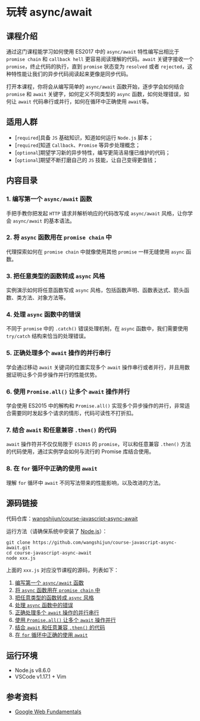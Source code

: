 # 玩转 async/await

## 课程介绍

通过这门课程能学习如何使用 ES2017 中的 `async/await` 特性编写出相比于 `promise chain` 和 `callback hell` 更容易阅读理解的代码。`await` 关键字接收一个 `promise`，终止代码的执行，直到 `promise` 状态变为 `resolved` 或者 `rejected`，这种特性能让我们的异步代码阅读起来更像是同步代码。

打开本课程，你将会从编写简单的 `async/await` 函数开始，逐步学会如何结合 `promise` 和 `await` 关键字，如何定义不同类型的 `async` 函数，如何处理错误，如何让 `await` 代码串行或并行，如何在循环中正确使用 `await`等。

## 适用人群

* [`required`]具备 `JS` 基础知识，知道如何运行 `Node.js` 脚本；
* [`required`]知道 `Callback`、`Promise` 等异步处理概念；
* [`optional`]期望学习新的异步特性，编写更简洁易懂已维护的代码；
* [`optional`]期望不断打磨自己的 `JS` 技能，让自己变得更值钱；

## 内容目录

### 1. 编写第一个 `async/await` 函数

手把手教你把发起 `HTTP` 请求并解析响应的代码改写成 `async/await` 风格，让你学会 `async/await` 的基本语法。

### 2. 将 `async` 函数用在 `promise chain` 中

代理探索如何在 `promise chain` 中就像使用其他 `promise` 一样无缝使用 `async` 函数。

### 3. 把任意类型的函数转成 `async` 风格

实例演示如何将任意函数写成 `async` 风格，包括函数声明、函数表达式、箭头函数、类方法、对象方法等。

### 4. 处理 `async` 函数中的错误

不同于 `promise` 中的 `.catch()` 错误处理机制，在 `async` 函数中，我们需要使用 `try/catch` 结构来恰当的处理错误。

### 5. 正确处理多个 `await` 操作的并行串行

学会通过移动 `await` 关键词的位置实现多个 `await` 操作串行或者并行，并且用数据证明让多个异步操作并行的性能优势。

### 6. 使用 `Promise.all()` 让多个 `await` 操作并行

学会使用 ES2015 中的解构和 `Promise.all()` 实现多个异步操作的并行，非常适合需要同时发起多个请求的情形，代码可读性不打折扣。

### 7. 结合 `await` 和任意兼容 `.then()` 的代码

`await` 操作符并不仅仅局限于 `ES2015` 的 `promise`，可以和任意兼容 `.then()` 方法的代码使用，通过实例学会如何与流行的 Promise 库结合使用。

### 8. 在 `for` 循环中正确的使用 `await`

理解 `for` 循环中 `await` 不同写法带来的性能影响，以及改进的方法。

## 源码链接

代码仓库：[wangshijun/course-javascript-async-await](https://github.com/wangshijun/course-javascript-async-await)

运行方法（请确保系统中安装了 [Node.js](https://nodejs.org/en/)）：

```shell
git clone https://github.com/wangshijun/course-javascript-async-await.git
cd course-javascript-async-await
node xxx.js
```

上面的 `xxx.js` 对应没节课程的源码，列表如下：

1. [编写第一个 `async/await` 函数](https://github.com/wangshijun/course-javascript-async-await/blob/master/01-first-async-await-function.js)
1. [将 `async` 函数用在 `promise chain` 中](https://github.com/wangshijun/course-javascript-async-await/blob/master/02-use-async-function-as-promise.js)
1. [把任意类型的函数转成 `async` 风格](https://github.com/wangshijun/course-javascript-async-await/blob/master/03-convert-any-function-into-async.js)
1. [处理 `async` 函数中的错误](https://github.com/wangshijun/course-javascript-async-await/blob/master/04-handling-errors-for-async.js)
1. [正确处理多个 `await` 操作的并行串行](https://github.com/wangshijun/course-javascript-async-await/blob/master/05-await-multiple-promise-seq-or-concurrently.js)
1. [使用 `Promise.all()` 让多个 `await` 操作并行](https://github.com/wangshijun/course-javascript-async-await/blob/master/06-await-multiple-promise-with-all.js)
1. [结合 `await` 和任意兼容 `.then()` 的代码](https://github.com/wangshijun/course-javascript-async-await/blob/master/07-use-await-with-any-thenable.js)
1. [在 `for` 循环中正确的使用 `await`](https://github.com/wangshijun/course-javascript-async-await/blob/master/08-await-in-loops.js)

## 运行环境

* Node.js v8.6.0
* VSCode v1.17.1 + Vim

## 参考资料

* [Google Web Fundamentals](https://developers.google.com/web/fundamentals/getting-started/primers/async-functions)
